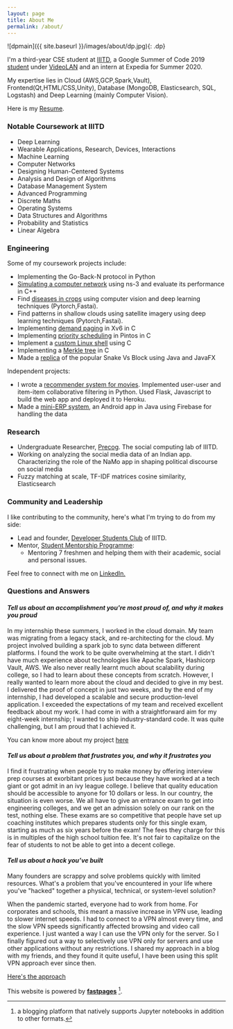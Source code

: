```yaml
---
layout: page
title: About Me
permalink: /about/
---
```


![dpmain]({{ site.baseurl }}/images/about/dp.jpg){: .dp}

I'm a third-year CSE student at [IIITD](https://www.iiitd.ac.in/), a Google Summer of Code 2019 [student](https://summerofcode.withgoogle.com/archive/2019/projects/6144888880496640/) under [VideoLAN](https://www.videolan.org/index.html) and an intern at Expedia for Summer 2020.

My expertise lies in Cloud (AWS,GCP,Spark,Vault), Frontend(Qt,HTML/CSS,Unity), Database (MongoDB, Elasticsearch, SQL, Logstash) and Deep Learning (mainly Computer Vision).

Here is my [Resume](https://rohanrajpal.github.io/blog/resume/Rohan_Resume.pdf).

### Notable Coursework at IIITD

- Deep Learning
- Wearable Applications, Research, Devices,
Interactions
- Machine Learning
- Computer Networks
- Designing Human-Centered Systems
- Analysis and Design of Algorithms
- Database Management System
- Advanced Programming
- Discrete Maths
- Operating Systems
- Data Structures and Algorithms
- Probability and Statistics
- Linear Algebra

### Engineering

Some of my coursework projects include:

- Implementing the Go-Back-N protocol in Python
- [Simulating a computer network](https://github.com/rohanrajpal/ns3_assignments) using ns-3 and evaluate its performance in C++
- Find [diseases in crops](https://zindi.africa/competitions/iclr-workshop-challenge-1-cgiar-computer-vision-for-crop-disease) using computer vision and deep learning techniques (Pytorch,Fastai).
- Find patterns in shallow clouds using satellite imagery using deep learning techniques (Pytorch,Fastai).
- Implementing [demand paging](https://github.com/rohanrajpal/CSE231-OS-Xv6-Assignment) in Xv6 in C
- Implementing [priority scheduling](https://github.com/rohanrajpal/CSE231-OS-Pintos) in Pintos in C
- Implement a [custom Linux shell](https://github.com/rohanrajpal/CSE231-OS-Shell-Assignment) using C
- Implementing a [Merkle tree](https://github.com/rohanrajpal/CSE231-OS-Merkle-Tree) in C
- Made a [replica](https://github.com/rohanrajpal/APGame) of the popular Snake Vs Block using Java and JavaFX

Independent projects:

- I wrote a [recommender system for movies](https://github.com/rohanrajpal/movie-recommender-system). Implemented user-user and item-item collaborative filtering in Python. Used Flask, Javascript to build the web app and deployed it to Heroku.
- Made a [mini-ERP system](https://github.com/rohanrajpal/ERPSystem), an Android app in Java using Firebase for handling the data

### Research

- Undergraduate Researcher, [Precog](http://precog.iiitd.edu.in/). The social computing lab of IIITD.
- Working on analyzing the social media data of an Indian app. Characterizing the role of the NaMo app in shaping political discourse on social media
- Fuzzy matching at scale, TF-IDF matrices cosine similarity, Elasticsearch

### Community and Leadership

I like contributing to the community, here's what I'm trying to do from my side:

- Lead and founder, [Developer Students Club](http://dsc.iiitd.edu.in/) of IIITD.
- Mentor, [Student Mentorship Programme](https://www.iiitd.edu.in/mentorprogram/):  
  - Mentoring 7 freshmen and helping them with their academic, social and personal issues.

Feel free to connect with me on [LinkedIn.](https://www.linkedin.com/in/rohanrajpal/)

### Questions and Answers

#### *Tell us about an accomplishment you're most proud of, and why it makes you proud*  

In my internship these summers, I worked in the cloud domain. My team was migrating from a legacy stack, and re-architecting for the cloud. My project involved building a spark job to sync data between different platforms.
I found the work to be quite overwhelming at the start. I didn't have much experience about technologies like Apache Spark, Hashicorp Vault, AWS. We also never really learnt much about scalability during college, so I had to learn about these concepts from scratch. However, I really wanted to learn more about the cloud and decided to give in my best. I delivered the proof of concept in just two weeks, and by the end of my internship, I had developed a scalable and secure production-level application.
I exceeded the expectations of my team and received excellent feedback about my work. I had come in with a straightforward aim for my eight-week internship; I wanted to ship industry-standard code. It was quite challenging, but I am proud that I achieved it.

You can know more about my project [here](https://medium.com/expedia-group-tech/the-virtual-internship-my-experience-5cc52a997bb1)

#### *Tell us about a problem that frustrates you, and why it frustrates you*

I find it frustrating when people try to make money by offering interview prep courses at exorbitant prices just because they have worked at a tech giant or got admit in an ivy league college. I believe that quality education should be accessible to anyone for 10 dollars or less.
In our country, the situation is even worse. We all have to give an entrance exam to get into engineering colleges, and we get an admission solely on our rank on the test, nothing else. These exams are so competitive that people have set up coaching institutes which prepares students only for this single exam, starting as much as six years before the exam! The fees they charge for this is in multiples of the high school tuition fee. It's not fair to capitalize on the fear of students to not be able to get into a decent college.

#### *Tell us about a hack you’ve built*

Many founders are scrappy and solve problems quickly with limited resources. What's a problem that you've encountered in your life where you've "hacked" together a physical, technical, or system-level solution?

When the pandemic started, everyone had to work from home. For corporates and schools, this meant a massive increase in VPN use, leading to slower internet speeds. I had to connect to a VPN almost every time, and the slow VPN speeds significantly affected browsing and video call experience. I just wanted a way I can use the VPN only for the server. So I finally figured out a way to selectively use VPN only for servers and use other applications without any restrictions. I shared my approach in a blog with my friends, and they found it quite useful, I have been using this split VPN approach ever since then.

[Here's the approach](https://rohanrajpal.github.io/blog/2020/04/25/Selective-network-routing.html)

This website is powered by **[fastpages](https://github.com/fastai/fastpages)** [^1].

[^1]:a blogging platform that natively supports Jupyter notebooks in addition to other formats.
